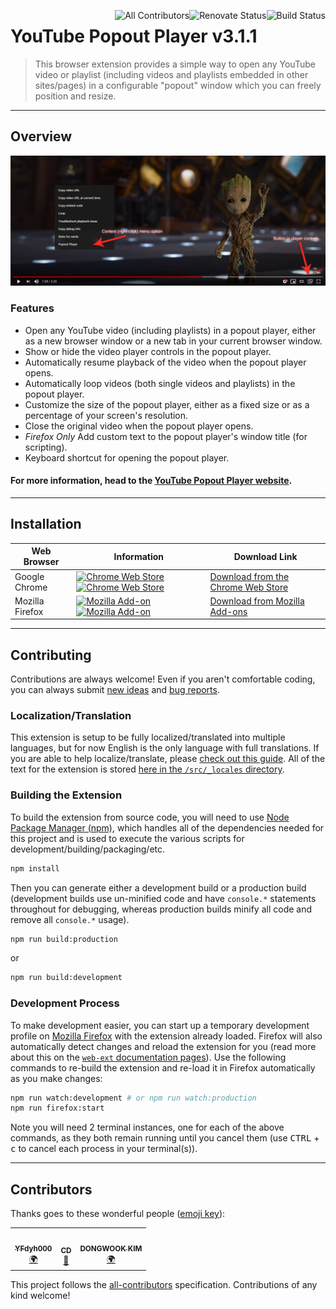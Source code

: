 [<img align="right" src="https://travis-ci.com/rthaut/YouTubePopoutPlayer.svg?branch=master" alt="Build Status"/>](https://travis-ci.com/rthaut/YouTubePopoutPlayer)
[<img align="right" src="https://badges.renovateapi.com/github/rthaut/YouTubePopoutPlayer" alt="Renovate Status"/>](https://renovatebot.com/)
[<img align="right" src="https://img.shields.io/badge/all_contributors-2-orange.svg" alt="All Contributors"/>](#contributors)

# YouTube Popout Player v3.1.1

> This browser extension provides a simple way to open any YouTube video or playlist (including videos and playlists embedded in other sites/pages) in a configurable "popout" window which you can freely position and resize.

* * *

## Overview

![YouTube Popout Player Promotional Image](/docs/screenshots/Promo-Screenshot.png?raw=true)

### Features

* Open any YouTube video (including playlists) in a popout player, either as a new browser window or a new tab in your current browser window.
* Show or hide the video player controls in the popout player.
* Automatically resume playback of the video when the popout player opens.
* Automatically loop videos (both single videos and playlists) in the popout player.
* Customize the size of the popout player, either as a fixed size or as a percentage of your screen's resolution.
* Close the original video when the popout player opens.
* *Firefox Only* Add custom text to the popout player's window title (for scripting).
* Keyboard shortcut for opening the popout player.

#### For more information, head to the [YouTube Popout Player website](https://rthaut.github.io/YouTubePopoutPlayer/).

* * *

## Installation

| Web Browser | Information | Download Link |
| ----------- | ----------- | ------------- |
| Google Chrome | [![Chrome Web Store][chrome-image-version]][chrome-url] [![Chrome Web Store][chrome-image-download]][chrome-url] | [Download from the Chrome Web Store][chrome-url] |
| Mozilla Firefox | [![Mozilla Add-on][firefox-image-version]][firefox-url] [![Mozilla Add-on][firefox-image-download]][firefox-url] | [Download from Mozilla Add-ons][firefox-url] |

[chrome-url]: https://chrome.google.com/webstore/detail/youtube-popout-player/kmfikkopdhmbdbkndkamabamlkkgkpod
[chrome-image-download]: https://img.shields.io/chrome-web-store/d/kmfikkopdhmbdbkndkamabamlkkgkpod.svg
[chrome-image-version]: https://img.shields.io/chrome-web-store/v/kmfikkopdhmbdbkndkamabamlkkgkpod.svg

[firefox-url]: https://addons.mozilla.org/en-US/firefox/addon/youtube-popout-player/
[firefox-image-download]: https://img.shields.io/amo/d/youtube-popout-player.svg
[firefox-image-version]: https://img.shields.io/amo/v/youtube-popout-player.svg

* * *

## Contributing

Contributions are always welcome! Even if you aren't comfortable coding, you can always submit [new ideas](https://github.com/rthaut/YouTubePopoutPlayer/issues/new?labels=enhancement) and [bug reports](https://github.com/rthaut/YouTubePopoutPlayer/issues/new?labels=bug).

### Localization/Translation

This extension is setup to be fully localized/translated into multiple languages, but for now English is the only language with full translations. If you are able to help localize/translate, please [check out this guide](https://developer.mozilla.org/en-US/docs/Mozilla/Add-ons/WebExtensions/Internationalization). All of the text for the extension is stored [here in the `/src/_locales` directory](https://github.com/rthaut/YouTubePopoutPlayer/tree/master/src/_locales).

### Building the Extension

To build the extension from source code, you will need to use [Node Package Manager (npm)](https://www.npmjs.com/), which handles all of the dependencies needed for this project and is used to execute the various scripts for development/building/packaging/etc.

```sh
npm install
```

Then you can generate either a development build or a production build (development builds use un-minified code and have `console.*` statements throughout for debugging, whereas production builds minify all code and remove all `console.*` usage).

```sh
npm run build:production
```

or

```sh
npm run build:development
```

### Development Process

To make development easier, you can start up a temporary development profile on [Mozilla Firefox](https://getfirefox.com) with the extension already loaded. Firefox will also automatically detect changes and reload the extension for you (read more about this on the [`web-ext` documentation pages](https://developer.mozilla.org/en-US/docs/Mozilla/Add-ons/WebExtensions/Getting_started_with_web-ext)). Use the following commands to re-build the extension and re-load it in Firefox automatically as you make changes:

```sh
npm run watch:development # or npm run watch:production
npm run firefox:start
```

Note you will need 2 terminal instances, one for each of the above commands, as they both remain running until you cancel them (use <kbd>CTRL</kbd> + <kbd>c</kbd> to cancel each process in your terminal(s)).

* * *

## Contributors

Thanks goes to these wonderful people ([emoji key](https://github.com/all-contributors/all-contributors#emoji-key)):

<!-- ALL-CONTRIBUTORS-LIST:START - Do not remove or modify this section -->
<!-- prettier-ignore-start -->
<!-- markdownlint-disable -->
<table>
  <tr>
    <td align="center"><a href="http://wiki.mozilla.org/User:YFdyh000"><img src="https://avatars0.githubusercontent.com/u/1769875?v=4" width="100px;" alt=""/><br /><sub><b>YFdyh000</b></sub></a><br /><a href="#translation-yfdyh000" title="Translation">🌍</a></td>
    <td align="center"><a href="https://cdcs2.com"><img src="https://avatars3.githubusercontent.com/u/8739797?v=4" width="100px;" alt=""/><br /><sub><b>CD</b></sub></a><br /><a href="#ideas-d5c4b3" title="Ideas, Planning, & Feedback">🤔</a></td>
    <td align="center"><a href="https://github.com/201601972-kimdongwook"><img src="https://avatars0.githubusercontent.com/u/62870938?v=4" width="100px;" alt=""/><br /><sub><b>DONGWOOK KIM</b></sub></a><br /><a href="#translation-201601972-kimdongwook" title="Translation">🌍</a></td>
  </tr>
</table>

<!-- markdownlint-enable -->
<!-- prettier-ignore-end -->
<!-- ALL-CONTRIBUTORS-LIST:END -->

This project follows the [all-contributors](https://github.com/all-contributors/all-contributors) specification. Contributions of any kind welcome!
